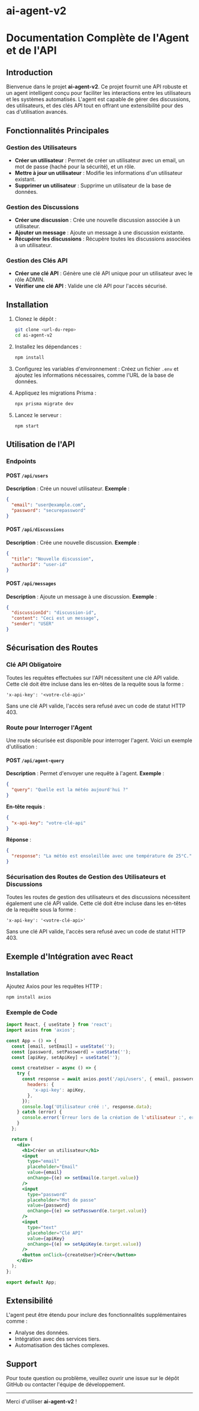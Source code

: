 # ai-agent-v2

# Documentation Complète de l'Agent et de l'API

## Introduction
Bienvenue dans le projet **ai-agent-v2**. Ce projet fournit une API robuste et un agent intelligent conçu pour faciliter les interactions entre les utilisateurs et les systèmes automatisés. L'agent est capable de gérer des discussions, des utilisateurs, et des clés API tout en offrant une extensibilité pour des cas d'utilisation avancés.

## Fonctionnalités Principales

### Gestion des Utilisateurs
- **Créer un utilisateur** : Permet de créer un utilisateur avec un email, un mot de passe (haché pour la sécurité), et un rôle.
- **Mettre à jour un utilisateur** : Modifie les informations d'un utilisateur existant.
- **Supprimer un utilisateur** : Supprime un utilisateur de la base de données.

### Gestion des Discussions
- **Créer une discussion** : Crée une nouvelle discussion associée à un utilisateur.
- **Ajouter un message** : Ajoute un message à une discussion existante.
- **Récupérer les discussions** : Récupère toutes les discussions associées à un utilisateur.

### Gestion des Clés API
- **Créer une clé API** : Génère une clé API unique pour un utilisateur avec le rôle ADMIN.
- **Vérifier une clé API** : Valide une clé API pour l'accès sécurisé.

## Installation

1. Clonez le dépôt :
   ```bash
   git clone <url-du-repo>
   cd ai-agent-v2
   ```

2. Installez les dépendances :
   ```bash
   npm install
   ```

3. Configurez les variables d'environnement :
   Créez un fichier `.env` et ajoutez les informations nécessaires, comme l'URL de la base de données.

4. Appliquez les migrations Prisma :
   ```bash
   npx prisma migrate dev
   ```

5. Lancez le serveur :
   ```bash
   npm start
   ```

## Utilisation de l'API

### Endpoints

#### POST `/api/users`
**Description** : Crée un nouvel utilisateur.
**Exemple** :
```json
{
  "email": "user@example.com",
  "password": "securepassword"
}
```

#### POST `/api/discussions`
**Description** : Crée une nouvelle discussion.
**Exemple** :
```json
{
  "title": "Nouvelle discussion",
  "authorId": "user-id"
}
```

#### POST `/api/messages`
**Description** : Ajoute un message à une discussion.
**Exemple** :
```json
{
  "discussionId": "discussion-id",
  "content": "Ceci est un message",
  "sender": "USER"
}
```

## Sécurisation des Routes

### Clé API Obligatoire
Toutes les requêtes effectuées sur l'API nécessitent une clé API valide. Cette clé doit être incluse dans les en-têtes de la requête sous la forme :

```
'x-api-key': '<votre-clé-api>'
```

Sans une clé API valide, l'accès sera refusé avec un code de statut HTTP 403.

### Route pour Interroger l'Agent
Une route sécurisée est disponible pour interroger l'agent. Voici un exemple d'utilisation :

#### POST `/api/agent-query`
**Description** : Permet d'envoyer une requête à l'agent.
**Exemple** :
```json
{
  "query": "Quelle est la météo aujourd'hui ?"
}
```
**En-tête requis** :
```json
{
  "x-api-key": "votre-clé-api"
}
```

**Réponse** :
```json
{
  "response": "La météo est ensoleillée avec une température de 25°C."
}
```

### Sécurisation des Routes de Gestion des Utilisateurs et Discussions

Toutes les routes de gestion des utilisateurs et des discussions nécessitent également une clé API valide. Cette clé doit être incluse dans les en-têtes de la requête sous la forme :

```
'x-api-key': '<votre-clé-api>'
```

Sans une clé API valide, l'accès sera refusé avec un code de statut HTTP 403.

## Exemple d'Intégration avec React

### Installation
Ajoutez Axios pour les requêtes HTTP :
```bash
npm install axios
```

### Exemple de Code
```jsx
import React, { useState } from 'react';
import axios from 'axios';

const App = () => {
  const [email, setEmail] = useState('');
  const [password, setPassword] = useState('');
  const [apiKey, setApiKey] = useState('');

  const createUser = async () => {
    try {
      const response = await axios.post('/api/users', { email, password }, {
        headers: {
          'x-api-key': apiKey,
        },
      });
      console.log('Utilisateur créé :', response.data);
    } catch (error) {
      console.error('Erreur lors de la création de l'utilisateur :', error);
    }
  };

  return (
    <div>
      <h1>Créer un utilisateur</h1>
      <input
        type="email"
        placeholder="Email"
        value={email}
        onChange={(e) => setEmail(e.target.value)}
      />
      <input
        type="password"
        placeholder="Mot de passe"
        value={password}
        onChange={(e) => setPassword(e.target.value)}
      />
      <input
        type="text"
        placeholder="Clé API"
        value={apiKey}
        onChange={(e) => setApiKey(e.target.value)}
      />
      <button onClick={createUser}>Créer</button>
    </div>
  );
};

export default App;
```

## Extensibilité
L'agent peut être étendu pour inclure des fonctionnalités supplémentaires comme :
- Analyse des données.
- Intégration avec des services tiers.
- Automatisation des tâches complexes.

## Support
Pour toute question ou problème, veuillez ouvrir une issue sur le dépôt GitHub ou contacter l'équipe de développement.

---

Merci d'utiliser **ai-agent-v2** !